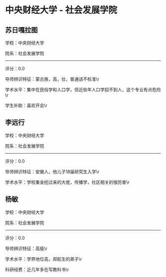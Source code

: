 # 中央财经大学 - 社会发展学院

## 苏日嘎拉图

学校：中央财经大学

院系：社会发展学院

* * *

评分：0.0

导师辨识特征：蒙古族，高，壮，普通话不标准\r

学术水平：集中在民俗学和人口学，但近些年人口学招不到人，这个专业有点危险\r

学生补助：喜欢开会\r

## 李远行

学校：中央财经大学

院系：社会发展学院

* * *

评分：0.0

导师辨识特征：安徽人，他儿子18届研究生入学\r

学术水平：学校重金挖过来的大佬，传播学，社区相关的很厉害\r

## 杨敏

学校：中央财经大学

院系：社会发展学院

* * *

评分：0.0

导师辨识特征：高瘦\r

学术水平：学界地位高，郑航生的弟子\r

科研经费：近几年多在写教科书\r
